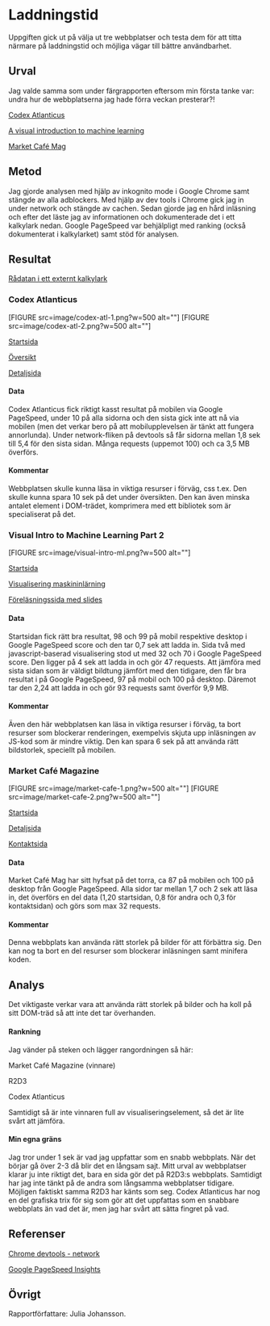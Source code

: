 Laddningstid
=======================

Uppgiften gick ut på välja ut tre webbplatser och testa dem för att titta närmare på laddningstid och möjliga vägar till bättre användbarhet.

Urval
-----------------------

Jag valde samma som under färgrapporten eftersom min första tanke var: undra hur de webbplatserna jag hade förra veckan presterar?!

[Codex Atlanticus](http://www.codex-atlanticus.it/#/)

[A visual introduction to machine learning](http://www.r2d3.us/visual-intro-to-machine-learning-part-2/)

[Market Café Mag](https://www.marketcafemag.com/)


Metod
-----------------------

Jag gjorde analysen med hjälp av inkognito mode i Google Chrome samt stängde av alla adblockers. Med hjälp av dev tools i Chrome gick jag in under network och stängde av cachen. Sedan gjorde jag en hård inläsning och efter det läste jag av informationen och dokumenterade det i ett kalkylark nedan. Google PageSpeed var behjälpligt med ranking (också dokumenterat i kalkylarket) samt stöd för analysen.


Resultat
-----------------------

[Rådatan i ett externt kalkylark](https://docs.google.com/spreadsheets/d/1Q_ggUimFyqLWbGGI2lzOeVK6Pb4QMFpVM8zlcgrWr2g/edit?usp=sharing)

### Codex Atlanticus
[FIGURE src=image/codex-atl-1.png?w=500 alt=""]
[FIGURE src=image/codex-atl-2.png?w=500 alt=""]

[Startsida](http://www.codex-atlanticus.it/#/)

[Översikt](http://www.codex-atlanticus.it/#/Overview)

[Detaljsida](http://www.codex-atlanticus.it/#/Detail?detail=365)

#### Data
Codex Atlanticus fick riktigt kasst resultat på mobilen via Google PageSpeed, under 10 på alla sidorna och den sista gick inte att nå via mobilen (men det verkar bero på att mobilupplevelsen är tänkt att fungera annorlunda). Under network-fliken på devtools så får sidorna mellan 1,8 sek till 5,4 för den sista sidan. Många requests (uppemot 100) och ca 3,5 MB överförs.

#### Kommentar
Webbplatsen skulle kunna läsa in viktiga resurser i förväg, css t.ex. Den skulle kunna spara 10 sek på det under översikten. Den kan även minska antalet element i DOM-trädet, komprimera med ett bibliotek som är specialiserat på det.


### Visual Intro to Machine Learning Part 2
[FIGURE src=image/visual-intro-ml.png?w=500 alt=""]

[Startsida](http://www.r2d3.us/)

[Visualisering maskininlärning](http://www.r2d3.us/visual-intro-to-machine-learning-part-2/)

[Föreläsningssida med slides](http://www.r2d3.us/talks/design-in-a-world-where-machines-are-learning/)

#### Data
Startsidan fick rätt bra resultat, 98 och 99 på mobil respektive desktop i Google PageSpeed score och den tar 0,7 sek att ladda in. Sida två med javascript-baserad visualisering stod ut med 32 och 70 i Google PageSpeed score. Den ligger på 4 sek att ladda in och gör 47 requests. Att jämföra med sista sidan som är väldigt bildtung jämfört med den tidigare, den får bra resultat i på Google PageSpeed, 97 på mobil och 100 på desktop. Däremot tar den 2,24 att ladda in och gör 93 requests samt överför 9,9 MB.

#### Kommentar
Även den här webbplatsen kan läsa in viktiga resurser i förväg, ta bort resurser som blockerar renderingen, exempelvis skjuta upp inläsningen av JS-kod som är mindre viktig. Den kan spara 6 sek på att använda rätt bildstorlek, speciellt på mobilen.

### Market Café Magazine
[FIGURE src=image/market-cafe-1.png?w=500 alt=""]
[FIGURE src=image/market-cafe-2.png?w=500 alt=""]

[Startsida](https://www.marketcafemag.com/)

[Detaljsida](https://www.marketcafemag.com/product/market-cafe-magazine-issue-5)

[Kontaktsida](https://www.marketcafemag.com/contact)

#### Data
Market Café Mag har sitt hyfsat på det torra, ca 87 på mobilen och 100 på desktop från Google PageSpeed. Alla sidor tar mellan 1,7 och 2 sek att läsa in, det överförs en del data (1,20 startsidan, 0,8 för andra och 0,3 för kontaktsidan) och görs som max 32 requests.  

#### Kommentar
Denna webbplats kan använda rätt storlek på bilder för att förbättra sig. Den kan nog ta bort en del resurser som blockerar inläsningen samt minifera koden.



Analys
-----------------------

Det viktigaste verkar vara att använda rätt storlek på bilder och ha koll på sitt DOM-träd så att inte det tar överhanden.

#### Rankning
Jag vänder på steken och lägger rangordningen så här:

Market Café Magazine (vinnare)

R2D3

Codex Atlanticus

Samtidigt så är inte vinnaren full av visualiseringselement, så det är lite svårt att jämföra.

#### Min egna gräns
Jag tror under 1 sek är vad jag uppfattar som en snabb webbplats. När det börjar gå över 2-3 då blir det en långsam sajt. Mitt urval av webbplatser klarar ju inte riktigt det, bara en sida gör det på R2D3:s webbplats. Samtidigt har jag inte tänkt på de andra som långsamma webbplatser tidigare. Möjligen faktiskt samma R2D3 har känts som seg. Codex Atlanticus har nog en del grafiska trix för sig som gör att det uppfattas som en snabbare webbplats än vad det är, men jag har svårt att sätta fingret på vad.


Referenser
-----------------------

[Chrome devtools - network](https://developers.google.com/web/tools/chrome-devtools/network)

[Google PageSpeed Insights](https://developers.google.com/speed/pagespeed/insights/)

Övrigt
-----------------------

Rapportförfattare: Julia Johansson.
